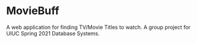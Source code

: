 # MovieBuff
A web application for finding TV/Movie Titles to watch. A group project for UIUC Spring 2021 Database Systems.
